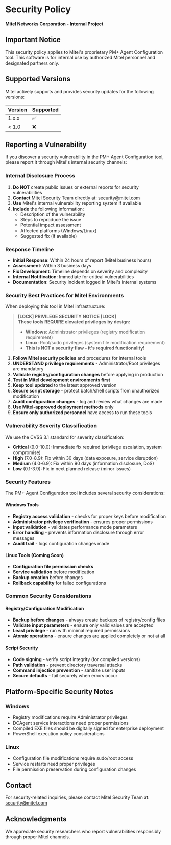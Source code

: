 # Security Policy

**Mitel Networks Corporation - Internal Project**

## Important Notice
This security policy applies to Mitel's proprietary PM+ Agent Configuration tool. This software is for internal use by authorized Mitel personnel and designated partners only.

## Supported Versions

Mitel actively supports and provides security updates for the following versions:

| Version | Supported          |
| ------- | ------------------ |
| 1.x.x   | :white_check_mark: |
| < 1.0   | :x:                |

## Reporting a Vulnerability

If you discover a security vulnerability in the PM+ Agent Configuration tool, please report it through Mitel's internal security channels:

### Internal Disclosure Process

1. **Do NOT** create public issues or external reports for security vulnerabilities
2. **Contact** Mitel Security Team directly at: security@mitel.com
3. **Use** Mitel's internal vulnerability reporting system if available
4. **Include** the following information:
   - Description of the vulnerability
   - Steps to reproduce the issue
   - Potential impact assessment
   - Affected platforms (Windows/Linux)
   - Suggested fix (if available)

### Response Timeline

- **Initial Response**: Within 24 hours of report (Mitel business hours)
- **Assessment**: Within 3 business days
- **Fix Development**: Timeline depends on severity and complexity
- **Internal Notification**: Immediate for critical vulnerabilities
- **Documentation**: Security incident logged in Mitel's internal systems

### Security Best Practices for Mitel Environments

When deploying this tool in Mitel infrastructure:

> **[LOCK] PRIVILEGE SECURITY NOTICE [LOCK]**  
> **These tools REQUIRE elevated privileges by design:**
> - **Windows**: Administrator privileges (registry modification requirement)
> - **Linux**: Root/sudo privileges (system file modification requirement)
> - **This is NOT a security flaw - it's required functionality!**

1. **Follow Mitel security policies** and procedures for internal tools
2. **UNDERSTAND privilege requirements** - Administrator/Root privileges are mandatory
3. **Validate registry/configuration changes** before applying in production
4. **Test in Mitel development environments first**
5. **Keep tool updated** to the latest approved version
6. **Secure script storage** - protect batch/shell scripts from unauthorized modification
7. **Audit configuration changes** - log and review what changes are made
8. **Use Mitel-approved deployment methods** only
9. **Ensure only authorized personnel** have access to run these tools

### Vulnerability Severity Classification

We use the CVSS 3.1 standard for severity classification:

- **Critical** (9.0-10.0): Immediate fix required (privilege escalation, system compromise)
- **High** (7.0-8.9): Fix within 30 days (data exposure, service disruption)
- **Medium** (4.0-6.9): Fix within 90 days (information disclosure, DoS)
- **Low** (0.1-3.9): Fix in next planned release (minor issues)

### Security Features

The PM+ Agent Configuration tool includes several security considerations:

#### Windows Tools
- **Registry access validation** - checks for proper keys before modification
- **Administrator privilege verification** - ensures proper permissions
- **Input validation** - validates performance mode parameters
- **Error handling** - prevents information disclosure through error messages
- **Audit trail** - logs configuration changes made

#### Linux Tools (Coming Soon)
- **Configuration file permission checks**
- **Service validation** before modification
- **Backup creation** before changes
- **Rollback capability** for failed configurations

### Common Security Considerations

#### Registry/Configuration Modification
- **Backup before changes** - always create backups of registry/config files
- **Validate input parameters** - ensure only valid values are accepted
- **Least privilege** - run with minimal required permissions
- **Atomic operations** - ensure changes are applied completely or not at all

#### Script Security
- **Code signing** - verify script integrity (for compiled versions)
- **Path validation** - prevent directory traversal attacks
- **Command injection prevention** - sanitize user inputs
- **Secure defaults** - fail securely when errors occur

## Platform-Specific Security Notes

### Windows
- Registry modifications require Administrator privileges
- DCAgent service interactions need proper permissions
- Compiled EXE files should be digitally signed for enterprise deployment
- PowerShell execution policy considerations

### Linux
- Configuration file modifications require sudo/root access
- Service restarts need proper privileges
- File permission preservation during configuration changes

## Contact

For security-related inquiries, please contact Mitel Security Team at: security@mitel.com

## Acknowledgments

We appreciate security researchers who report vulnerabilities responsibly through proper Mitel channels.
